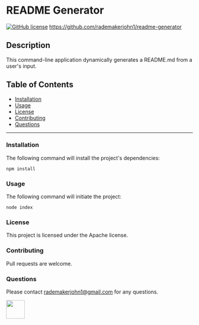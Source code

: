 
# README Generator
[![GitHub license](https://img.shields.io/badge/license-Apache-blue.svg)](https://github.com/rademakerjohn1/readme-generator)
https://github.com/rademakerjohn1/readme-generator


## Description
This command-line application dynamically generates a README.md from a user's input.

## Table of Contents
* [Installation](#Installation)
* [Usage](#Usage)
* [License](#License)
* [Contributing](#Contributing)
* [Questions](#Questions)
---
### Installation
The following command will install the project's dependencies:

```
npm install
```

### Usage
The following command will initiate the project:

```
node index
```

### License
This project is licensed under the Apache license.

### Contributing
Pull requests are welcome.

### Questions
Please contact rademakerjohn1@gmail.com for any questions.

<img src="https://github.com/rademakerjohn1.png" width="50"></img>
